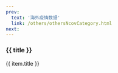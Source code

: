 ```yaml
---
prev: 
  text: '海外疫情数据'
  link: /others/othersNcovCategory.html
next: 
---
```


<div>
  <h3>{{ title }}</h3>
  <div class="btn-box">
    <my-button v-for="(item, i) in linkList"
               :key="i"
               :type="i % 2 == 0 ? 'primary' : 'danger'"
               @click="handleClick(item.link)">{{ item.title }}</my-button>
  </div>
</div>

<script setup>
import { ref } from 'vue'

const title = ref('国内疫情数据记录')

const linkList = ref([])

linkList.value = [
  { "title": "20220904-091108", "link": "./20220904-091108.html" },
  { "title": "20220905-000059", "link": "./20220905-000059.html" },
  { "title": "20220905-091352", "link": "./20220905-091352.html" },
  { "title": "20220906-090829", "link": "./20220906-090829.html" }, 
  { "title": "20220907-090633", "link": "./20220907-090633.html" }, 
  { "title": "20220908-091906", "link": "./20220908-091906.html" }, 
  { "title": "20220909-090908", "link": "./20220909-090908.html" }, 
  { "title": "20220910-091052", "link": "./20220910-091052.html" }, 
  { "title": "20220911-091102", "link": "./20220911-091102.html" }, 
  { "title": "20220912-092342", "link": "./20220912-092342.html" }, 
  { "title": "20220913-091603", "link": "./20220913-091603.html" }, 
  { "title": "20220914-090904", "link": "./20220914-090904.html" }, 
  { "title": "20220915-090854", "link": "./20220915-090854.html" }, 
  { "title": "20220916-091035", "link": "./20220916-091035.html" }, 
  { "title": "20220917-091032", "link": "./20220917-091032.html" }, 
  { "title": "20220918-090835", "link": "./20220918-090835.html" }, 
  { "title": "20220919-093110", "link": "./20220919-093110.html" }, 
  { "title": "20220920-091533", "link": "./20220920-091533.html" }, 
  { "title": "20220921-091520", "link": "./20220921-091520.html" }, 
  { "title": "20220922-091139", "link": "./20220922-091139.html" }, 
  { "title": "20220923-091036", "link": "./20220923-091036.html" }, 
  { "title": "20220924-091126", "link": "./20220924-091126.html" }, 
  { "title": "20220925-093007", "link": "./20220925-093007.html" }, 
  { "title": "20220926-091329", "link": "./20220926-091329.html" }, 
  { "title": "20220927-091524", "link": "./20220927-091524.html" }, 
  { "title": "20220928-091115", "link": "./20220928-091115.html" }, 
  { "title": "20220929-091004", "link": "./20220929-091004.html" }, 
  { "title": "20220930-090942", "link": "./20220930-090942.html" }, 
  { "title": "20221001-091755", "link": "./20221001-091755.html" }, 
  { "title": "20221002-091605", "link": "./20221002-091605.html" }, 
  { "title": "20221003-091042", "link": "./20221003-091042.html" }, 
  { "title": "20221004-091135", "link": "./20221004-091135.html" }, 
  { "title": "20221005-091502", "link": "./20221005-091502.html" }, 
  { "title": "20221006-091022", "link": "./20221006-091022.html" }, 
  { "title": "20221007-091016", "link": "./20221007-091016.html" }, 
  { "title": "20221008-091109", "link": "./20221008-091109.html" }, 
  { "title": "20221009-095659", "link": "./20221009-095659.html" }, 
  { "title": "20221010-091421", "link": "./20221010-091421.html" }, 
  { "title": "20221011-091104", "link": "./20221011-091104.html" }, 
  { "title": "20221012-090544", "link": "./20221012-090544.html" }, 
  { "title": "20221013-091057", "link": "./20221013-091057.html" }, 
  { "title": "20221014-090828", "link": "./20221014-090828.html" }, 
  { "title": "20221015-093507", "link": "./20221015-093507.html" }, 
  { "title": "20221016-090906", "link": "./20221016-090906.html" }, 
  { "title": "20221017-090754", "link": "./20221017-090754.html" }, 
  { "title": "20221018-092201", "link": "./20221018-092201.html" }, 
  { "title": "20221019-090825", "link": "./20221019-090825.html" }, 
  { "title": "20221020-090739", "link": "./20221020-090739.html" }, 
  { "title": "20221021-091503", "link": "./20221021-091503.html" }, 
  { "title": "20221022-090823", "link": "./20221022-090823.html" }, 
  { "title": "20221023-091004", "link": "./20221023-091004.html" }, 
  { "title": "20221024-091056", "link": "./20221024-091056.html" }, 
  { "title": "20221025-090602", "link": "./20221025-090602.html" }, 
  { "title": "20221026-090546", "link": "./20221026-090546.html" }, 
  { "title": "20221027-090652", "link": "./20221027-090652.html" }, 
  { "title": "20221028-091434", "link": "./20221028-091434.html" }, 
  { "title": "20221029-092127", "link": "./20221029-092127.html" },
  ]

const handleClick = (link) => {
  const a = document.createElement('a')
  a.style.display = 'none'
  a.href = link
  a.rel = 'external nofollow'
  a.target = '_blank'
  document.body.appendChild(a)
  a.click()
  document.body.removeChild(a)
}
</script>

<style lang="scss" scoped>
.btn-box {
  display: flex;
  flex-wrap: wrap;
  gap: 10px;
  max-height: 750px;
  overflow: scroll;
}
.el-button + .el-button {
  margin-left: 0;
}
</style>
